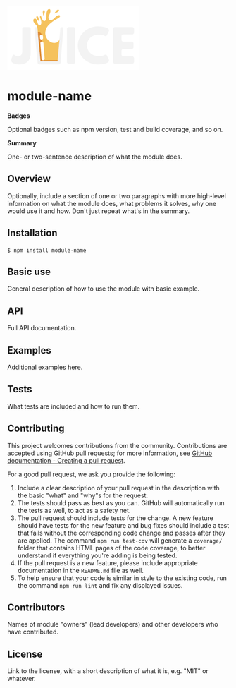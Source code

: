![juice logo](logo/juice-logo-300.png)

# module-name  

**Badges** 

Optional badges such as npm version, test and build coverage, and so on.

**Summary** 

One- or two-sentence description of what the module does.

## Overview

Optionally, include a section of one or two paragraphs with more high-level 
information on what the module does, what problems it solves, why one would 
use it and how.  Don't just repeat what's in the summary.

## Installation

```
$ npm install module-name
```

## Basic use

General description of how to use the module with basic example.

## API 

Full API documentation.

## Examples

Additional examples here.

## Tests

What tests are included and how to run them. 

## Contributing

This project welcomes contributions from the community. Contributions are
accepted using GitHub pull requests; for more information, see 
[GitHub documentation - Creating a pull request](https://help.github.com/articles/creating-a-pull-request/).

For a good pull request, we ask you provide the following:

1. Include a clear description of your pull request in the description
   with the basic "what" and "why"s for the request.
2. The tests should pass as best as you can. GitHub will automatically run
   the tests as well, to act as a safety net.
3. The pull request should include tests for the change. A new feature should
   have tests for the new feature and bug fixes should include a test that fails
   without the corresponding code change and passes after they are applied.
   The command `npm run test-cov` will generate a `coverage/` folder that
   contains HTML pages of the code coverage, to better understand if everything
   you're adding is being tested.
4. If the pull request is a new feature, please include appropriate documentation 
   in the `README.md` file as well.
5. To help ensure that your code is similar in style to the existing code,
   run the command `npm run lint` and fix any displayed issues.

## Contributors

Names of module "owners" (lead developers) and other developers who 
have contributed.

## License

Link to the license, with a short description of what it is, 
e.g. "MIT" or whatever.
